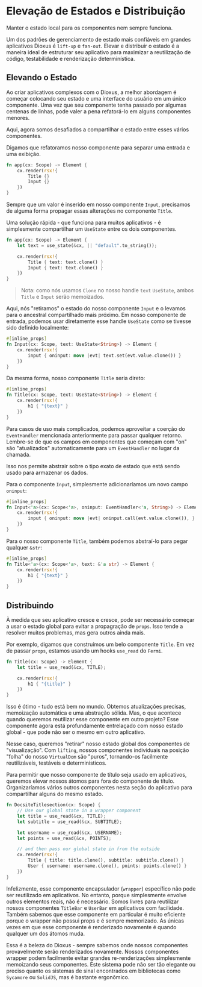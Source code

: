 # Elevação de Estados e Distribuição

Manter o estado local para os componentes nem sempre funciona.

Um dos padrões de gerenciamento de estado mais confiáveis em grandes aplicativos Dioxus é `lift-up` e `fan-out`. Elevar e distribuir o estado é a maneira ideal de estruturar seu aplicativo para maximizar a reutilização de código, testabilidade e renderização determinística.

## Elevando o Estado

Ao criar aplicativos complexos com o Dioxus, a melhor abordagem é começar colocando seu estado e uma interface do usuário em um único componente. Uma vez que seu componente tenha passado por algumas centenas de linhas, pode valer a pena refatorá-lo em alguns componentes menores.

Aqui, agora somos desafiados a compartilhar o estado entre esses vários componentes.

Digamos que refatoramos nosso componente para separar uma entrada e uma exibição.

```rust
fn app(cx: Scope) -> Element {
    cx.render(rsx!{
        Title {}
        Input {}
    })
}
```

Sempre que um valor é inserido em nosso componente `Input`, precisamos de alguma forma propagar essas alterações no componente `Title`.

Uma solução rápida - que funciona para muitos aplicativos - é simplesmente compartilhar um `UseState` entre os dois componentes.

```rust
fn app(cx: Scope) -> Element {
    let text = use_state(&cx, || "default".to_string());

    cx.render(rsx!{
        Title { text: text.clone() }
        Input { text: text.clone() }
    })
}
```

> Nota: como nós usamos `Clone` no nosso handle `text` `UseState`, ambos `Title` e `Input` serão memoizados.

Aqui, nós "retiramos" o estado do nosso componente `Input` e o levamos para o ancestral compartilhado mais próximo. Em nosso componente de entrada, podemos usar diretamente esse handle `UseState` como se tivesse sido definido localmente:

```rust
#[inline_props]
fn Input(cx: Scope, text: UseState<String>) -> Element {
    cx.render(rsx!{
        input { oninput: move |evt| text.set(evt.value.clone()) }
    })
}
```

Da mesma forma, nosso componente `Title` seria direto:

```rust
#[inline_props]
fn Title(cx: Scope, text: UseState<String>) -> Element {
    cx.render(rsx!{
        h1 { "{text}" }
    })
}
```

Para casos de uso mais complicados, podemos aproveitar a coerção do `EventHandler` mencionada anteriormente para passar qualquer retorno. Lembre-se de que os campos em componentes que começam com "on" são "atualizados" automaticamente para um `EventHandler` no lugar da chamada.

Isso nos permite abstrair sobre o tipo exato de estado que está sendo usado para armazenar os dados.

Para o componente `Input`, simplesmente adicionaríamos um novo campo `oninput`:

```rust
#[inline_props]
fn Input<'a>(cx: Scope<'a>, oninput: EventHandler<'a, String>) -> Element {
    cx.render(rsx!{
        input { oninput: move |evt| oninput.call(evt.value.clone()), }
    })
}
```

Para o nosso componente `Title`, também podemos abstraí-lo para pegar qualquer `&str`:

```rust
#[inline_props]
fn Title<'a>(cx: Scope<'a>, text: &'a str) -> Element {
    cx.render(rsx!{
        h1 { "{text}" }
    })
}
```

## Distribuindo

À medida que seu aplicativo cresce e cresce, pode ser necessário começar a usar o estado global para evitar a propagração de `props`. Isso tende a resolver muitos problemas, mas gera outros ainda mais.

Por exemplo, digamos que construímos um belo componente `Title`. Em vez de passar `props`, estamos usando um hooks `use_read` do `Fermi`.

```rust
fn Title(cx: Scope) -> Element {
    let title = use_read(&cx, TITLE);

    cx.render(rsx!{
        h1 { "{title}" }
    })
}
```

Isso é ótimo - tudo está bem no mundo. Obtemos atualizações precisas, memoização automática e uma abstração sólida. Mas, o que acontece quando queremos reutilizar esse componente em outro projeto? Esse componente agora está profundamente entrelaçado com nosso estado global - que pode não ser o mesmo em outro aplicativo.

Nesse caso, queremos "retirar" nosso estado global dos componentes de "visualização". Com `lifting`, nossos componentes individuais na posição "folha" do nosso `VirtualDom` são "puros", tornando-os facilmente reutilizáveis, testáveis e determinísticos.

Para permitir que nosso componente de título seja usado em aplicativos, queremos elevar nossos átomos para fora do componente de título. Organizaríamos vários outros componentes nesta seção do aplicativo para compartilhar alguns do mesmo estado.

```rust
fn DocsiteTitlesection(cx: Scope) {
    // Use our global state in a wrapper component
    let title = use_read(&cx, TITLE);
    let subtitle = use_read(&cx, SUBTITLE);

    let username = use_read(&cx, USERNAME);
    let points = use_read(&cx, POINTS);

    // and then pass our global state in from the outside
    cx.render(rsx!{
        Title { title: title.clone(), subtitle: subtitle.clone() }
        User { username: username.clone(), points: points.clone() }
    })
}
```

Infelizmente, esse componente encapsulador (`wrapper`) específico não pode ser reutilizado em aplicativos. No entanto, porque simplesmente envolve outros elementos reais, não é necessário. Somos livres para reutilizar nossos componentes `TitleBar` e `UserBar` em aplicativos com facilidade. Também sabemos que esse componente em particular é muito eficiente porque o wrapper não possui props e é sempre memorizado. As únicas vezes em que esse componente é renderizado novamente é quando qualquer um dos átomos muda.

Essa é a beleza do Dioxus - sempre sabemos onde nossos componentes provavelmente serão renderizados novamente. Nossos componentes wrapper podem facilmente evitar grandes re-renderizações simplesmente memoizando seus componentes. Este sistema pode não ser tão elegante ou preciso quanto os sistemas de sinal encontrados em bibliotecas como `Sycamore` ou `SolidJS`, mas é bastante ergonômico.
